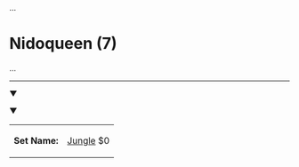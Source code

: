 <div class="cardDetailsWrap">

<div class="detailImage">...</div>

<div class="cardDetails">

<h1>Nidoqueen (7)</h1>

<div id="productPriceSummary">...</div>

<div id="alertOutOfStock" class=" lass="catalogAlert red" style="display: none; ">...</div>

<div id="alertNoPricesBasedOnFilters" class="catalogAlert red priceTable" style="display: none;">...</div>

<hr>

<table>

<tbody>

▼<tr>

▼<td>

<b>Set Name:</b>

</td>

<td>

<a href="/pokemon/jungle">Jungle</a> $0

</td>

